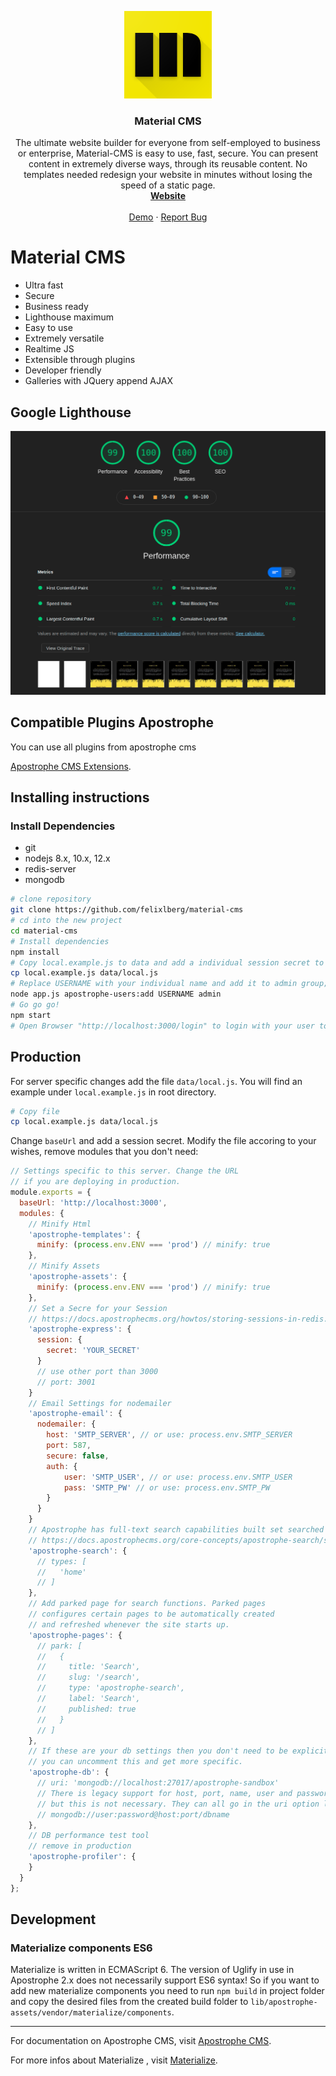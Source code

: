 <p align="center">
  <a href="https://github.com/Material-CMS/material-cms">
    <img src="logo.png" alt="Logo" width="140" height="140">
  </a>

  <h3 align="center">Material CMS</h3>

  <p align="center">
    The ultimate website builder for everyone from self-employed to business or enterprise, Material-CMS is easy to use, fast, secure. You can present content in extremely diverse ways, through its reusable content. No templates needed redesign your website in minutes without losing the speed of a static page.
    <br />
    <a href="https://material-cms.com/"><strong>Website</strong></a>
    <br />
    <br />
    <a href="https://demo.material-cms.com/">Demo</a>
    ·
    <a href="https://github.com/Material-CMS/material-cms/issues">Report Bug</a>
  </p>
</p>

# Material CMS

- Ultra fast
- Secure
- Business ready
- Lighthouse maximum
- Easy to use
- Extremely versatile
- Realtime JS
- Extensible through plugins
- Developer friendly
- Galleries with JQuery append AJAX

## Google Lighthouse

![Screenshot](lighthouse.png)

## Compatible Plugins Apostrophe

You can use all plugins from apostrophe cms

[Apostrophe CMS Extensions](https://apostrophecms.com/extensions).

## Installing instructions

### Install Dependencies
- git
- nodejs 8.x, 10.x, 12.x
- redis-server
- mongodb

```bash
# clone repository
git clone https://github.com/felixlberg/material-cms
# cd into the new project
cd material-cms
# Install dependencies
npm install
# Copy local.example.js to data and add a individual session secret to be able to login
cp local.example.js data/local.js
# Replace USERNAME with your individual name and add it to admin group; prompts for password
node app.js apostrophe-users:add USERNAME admin
# Go go go!
npm start
# Open Browser "http://localhost:3000/login" to login with your user to add content
```

## Production

For server specific changes add the file `data/local.js`.
You will find an example under `local.example.js` in root directory.

```bash
# Copy file
cp local.example.js data/local.js
```

Change `baseUrl` and add a session secret.
Modify the file accoring to your wishes, remove modules that you don't need:

```javascript
// Settings specific to this server. Change the URL
// if you are deploying in production.
module.exports = {
  baseUrl: 'http://localhost:3000',
  modules: {
    // Minify Html
    'apostrophe-templates': {
      minify: (process.env.ENV === 'prod') // minify: true
    },
    // Minify Assets
    'apostrophe-assets': {
      minify: (process.env.ENV === 'prod') // minify: true
    },
    // Set a Secre for your Session
    // https://docs.apostrophecms.org/howtos/storing-sessions-in-redis.html#what-about-caches
    'apostrophe-express': {
      session: {
        secret: 'YOUR_SECRET'
      }
      // use other port than 3000
      // port: 3001
    }
    // Email Settings for nodemailer
    'apostrophe-email': {
      nodemailer: {
        host: 'SMTP_SERVER', // or use: process.env.SMTP_SERVER
        port: 587,
        secure: false,
        auth: {
            user: 'SMTP_USER', // or use: process.env.SMTP_USER
            pass: 'SMTP_PW' // or use: process.env.SMTP_PW
        }
      }
    }
    // Apostrophe has full-text search capabilities built set searched pages here
    // https://docs.apostrophecms.org/core-concepts/apostrophe-search/search.html
    'apostrophe-search': {
      // types: [
      //   'home'
      // ]
    },
    // Add parked page for search functions. Parked pages
    // configures certain pages to be automatically created
    // and refreshed whenever the site starts up.
    'apostrophe-pages': {
      // park: [
      //   {
      //     title: 'Search',
      //     slug: '/search',
      //     type: 'apostrophe-search',
      //     label: 'Search',
      //     published: true
      //   }
      // ]
    },
    // If these are your db settings then you don't need to be explicit. If not
    // you can uncomment this and get more specific.
    'apostrophe-db': {
      // uri: 'mongodb://localhost:27017/apostrophe-sandbox'
      // There is legacy support for host, port, name, user and password options,
      // but this is not necessary. They can all go in the uri option like this:
      // mongodb://user:password@host:port/dbname
    },
    // DB performance test tool
    // remove in production
    'apostrophe-profiler': {
    }
  }
};

```


## Development

### Materialize components ES6

Materialize is written in ECMAScript 6. The version of Uglify in use in Apostrophe 2.x does not necessarily support ES6 syntax! So if you want to add new materialize components you need to run `npm build` in project folder and copy the desired files from the created build folder to `lib/apostrophe-assets/vendor/materialize/components`.

----

For documentation on Apostrophe CMS, visit [Apostrophe CMS](https://docs.apostrophecms.org/).

For more infos about Materialize , visit [Materialize](https://materializecss.com/).
